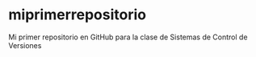 # miprimerrepositorio
Mi primer repositorio en GitHub para la clase de Sistemas de Control de Versiones 
